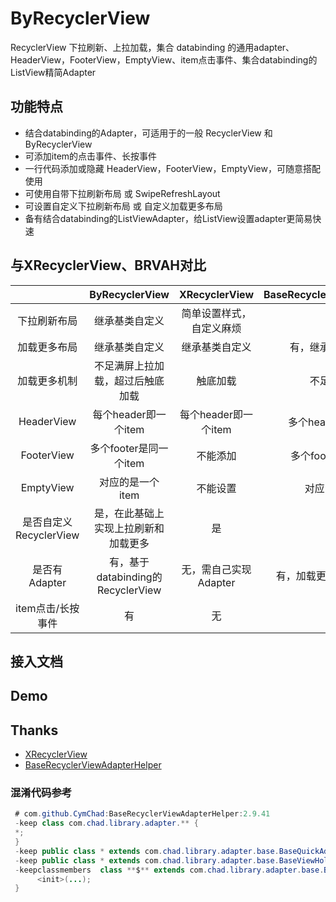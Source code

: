 # ByRecyclerView
RecyclerView 下拉刷新、上拉加载，集合 databinding 的通用adapter、HeaderView，FooterView，EmptyView、item点击事件、集合databinding的ListView精简Adapter


## 功能特点
 - 结合databinding的Adapter，可适用于的一般 RecyclerView 和 ByRecyclerView
 - 可添加item的点击事件、长按事件
 - 一行代码添加或隐藏 HeaderView，FooterView，EmptyView，可随意搭配使用
 - 可使用自带下拉刷新布局 或 SwipeRefreshLayout
 - 可设置自定义下拉刷新布局 或 自定义加载更多布局
 - 备有结合databinding的ListViewAdapter，给ListView设置adapter更简易快速


## 与XRecyclerView、BRVAH对比

||ByRecyclerView|XRecyclerView|BaseRecyclerViewAdapterHelper|
|:--:|:--:|:--:|:--:|
|下拉刷新布局|继承基类自定义|简单设置样式，自定义麻烦|无|
|加载更多布局|继承基类自定义|继承基类自定义|有，继承后直接设置布局|
|加载更多机制|不足满屏上拉加载，超过后触底加载|触底加载|不足满屏即加载|
|HeaderView|每个header即一个item|每个header即一个item|多个header是同一个item|
|FooterView|多个footer是同一个item|不能添加|多个footer是同一个item|
|EmptyView|对应的是一个item|不能设置|对应的是一个item|
|是否自定义RecyclerView|是，在此基础上实现上拉刷新和加载更多|是|否|
|是否有Adapter|有，基于databinding的RecyclerView|无，需自己实现Adapter|有，加载更多和Adapter全一体|
|item点击/长按事件|有|无|有|



## 接入文档

## Demo

## Thanks
 - [XRecyclerView](https://github.com/XRecyclerView/XRecyclerView)
 - [BaseRecyclerViewAdapterHelper](https://github.com/CymChad/BaseRecyclerViewAdapterHelper)

### 混淆代码参考
```java
 # com.github.CymChad:BaseRecyclerViewAdapterHelper:2.9.41
 -keep class com.chad.library.adapter.** {
 *;
 }
 -keep public class * extends com.chad.library.adapter.base.BaseQuickAdapter
 -keep public class * extends com.chad.library.adapter.base.BaseViewHolder
 -keepclassmembers  class **$** extends com.chad.library.adapter.base.BaseViewHolder {
      <init>(...);
 }
```